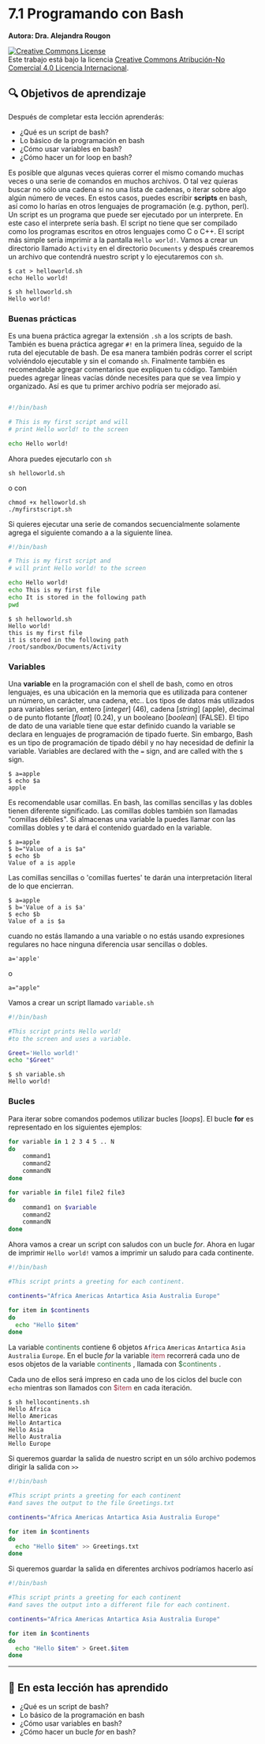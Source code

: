 # 7.1 Programando con Bash


**Autora:  Dra. Alejandra Rougon** 

<a rel="license" href="http://creativecommons.org/licenses/by-nc/4.0/"><img alt="Creative Commons License" style="border-width:0" src="https://i.creativecommons.org/l/by-nc/4.0/88x31.png" /></a><br />Este trabajo está bajo la licencia <a rel="license" href="http://creativecommons.org/licenses/by-nc/4.0/">Creative Commons Atribución-No Comercial 4.0 Licencia Internacional</a>.

 
## 🔍 **Objetivos de aprendizaje**
Después de completar esta lección aprenderás: 

* ¿Qué es un script de bash?  
* Lo básico de la programación en bash
* ¿Cómo usar variables en bash?
* ¿Cómo hacer un for loop en bash?

Es posible que algunas veces quieras correr el mismo comando  muchas veces o una serie de comandos en muchos archivos. O tal vez quieras buscar no sólo una cadena si no una lista de cadenas, o iterar sobre algo algún número de veces. En estos casos, puedes escribir **scripts** en bash, así como lo harías en otros lenguajes de programación (e.g. python, perl). Un script es un programa que puede ser ejecutado por un interprete. En este caso el interprete sería bash. El script no tiene que ser compilado como los programas escritos en otros lenguajes como C o C++.
El script más simple sería imprimir a la pantalla `Hello world!`. Vamos a crear un directorio llamado `Activity` en el directorio `Documents` y después crearemos un archivo que contendrá nuestro script y lo ejecutaremos con `sh`. 

```
$ cat > helloworld.sh
echo Hello world!

$ sh helloworld.sh
Hello world!
```


### Buenas prácticas

Es una buena práctica agregar la extensión `.sh` a los scripts de bash. También es buena práctica agregar
`#!` en la primera línea, seguido de la ruta del ejecutable de bash. De esa manera también podrás correr el script volviéndolo ejecutable y sin el comando `sh`. Finalmente también es recomendable agregar comentarios que expliquen tu código. También puedes agregar líneas vacías dónde necesites para que se vea limpio y organizado. Así es que tu primer archivo podría ser mejorado así.  

```bash

#!/bin/bash

# This is my first script and will 
# print Hello world! to the screen

echo Hello world!

```

Ahora puedes ejecutarlo con `sh`

```sh helloworld.sh```<br>

o con <br>

```chmod +x helloworld.sh```<br>
```./myfirstscript.sh```<br>

Si quieres ejecutar una serie de comandos secuencialmente solamente agrega el siguiente comando a a la siguiente línea. 



```bash
#!/bin/bash

# This is my first script and 
# will print Hello world! to the screen

echo Hello world!
echo This is my first file
echo It is stored in the following path
pwd

```

```
$ sh helloworld.sh 
Hello world!
this is my first file
it is stored in the following path
/root/sandbox/Documents/Activity
```


### Variables

Una **variable** en la programación con el shell de bash, como en otros lenguajes,  es una ubicación en la memoria que es utilizada para contener un número, un carácter, una cadena, etc.. Los tipos de datos más utilizados para variables serían, entero [*integer*] (46), cadena [*string*] (apple), decimal o de punto flotante [*float*] (0.24), y un booleano [*boolean*] (FALSE). El tipo de dato de una variable tiene que estar definido cuando la variable se declara en lenguajes de programación de tipado fuerte. Sin embargo, Bash es un tipo de programación de tipado débil y no hay necesidad de definir la variable. 
Variables are declared with the `=` sign, and are called with the `$` sign.

```
$ a=apple
$ echo $a
apple

```
Es recomendable usar comillas. En bash, las comillas sencillas y las dobles tienen diferente significado. 
Las comillas dobles también son llamadas "comillas débiles". Si almacenas una variable la puedes llamar con las comillas dobles y te dará el contenido guardado en la variable.  

```
$ a=apple
$ b="Value of a is $a"
$ echo $b
Value of a is apple
```

Las comillas sencillas o 'comillas fuertes' te darán una interpretación literal de lo que encierran. 
```
$ a=apple
$ b='Value of a is $a'
$ echo $b
Value of a is $a
```
cuando no estás llamando a una variable o no estás usando expresiones regulares no hace ninguna diferencia usar sencillas o dobles. 

```
a='apple'
```
o

```
a="apple"
```

Vamos a crear un script llamado `variable.sh` 

```bash
#!/bin/bash

#This script prints Hello world! 
#to the screen and uses a variable.

Greet='Hello world!'
echo "$Greet"
```
```
$ sh variable.sh
Hello world!
```

###  Bucles
Para iterar sobre comandos podemos utilizar bucles [*loops*]. El bucle **for** es representado en los siguientes ejemplos: 

```bash
for variable in 1 2 3 4 5 .. N
do
	command1
	command2
	commandN
done
```

```bash
for variable in file1 file2 file3
do
	command1 on $variable
	command2
	commandN
done
```
Ahora vamos a crear un script con saludos con un bucle *for*. Ahora en lugar de imprimir `Hello world!` vamos a imprimir un saludo para cada continente. 

```bash
#!/bin/bash

#This script prints a greeting for each continent. 

continents="Africa Americas Antartica Asia Australia Europe"

for item in $continents
do
  echo "Hello $item" 
done

```


La variable <font color="#2C6E3B"> continents </font> contiene 6 objetos `Africa` `Americas` `Antartica` `Asia` `Australia` `Europe`. En el bucle *for* la variable  <font color="#9E3147"> item </font> recorrerá cada uno de esos objetos de la variable <font color="#2C6E3B"> continents </font>, llamada con <font color="#2C6E3B"> $continents </font>.

Cada uno de ellos será impreso en cada uno de los ciclos del bucle con `echo` mientras son llamados con  <font color="#9E3147">$item </font> en cada iteración.



```
$ sh hellocontinents.sh 
Hello Africa
Hello Americas
Hello Antartica
Hello Asia
Hello Australia
Hello Europe
```

Si queremos guardar la salida de nuestro script en un sólo archivo podemos dirigir la salida con  `>>`



```bash
#!/bin/bash

#This script prints a greeting for each continent 
#and saves the output to the file Greetings.txt 

continents="Africa Americas Antartica Asia Australia Europe"

for item in $continents
do
  echo "Hello $item" >> Greetings.txt
done
```

Si queremos guardar la salida en diferentes archivos podríamos hacerlo así 

```bash
#!/bin/bash

#This script prints a greeting for each continent 
#and saves the output into a different file for each continent.

continents="Africa Americas Antartica Asia Australia Europe"

for item in $continents
do
  echo "Hello $item" > Greet.$item
done

```


___
## 🔑 **En esta lección has aprendido**

* ¿Qué es un script de bash?  
* Lo básico de la programación en bash
* ¿Cómo usar variables en bash?
* ¿Cómo hacer un bucle *for* en bash?

